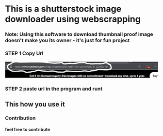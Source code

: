 # This is a shutterstock image downloader using webscrapping
### Note: Using this software to download thumbnail proof image doesn't make you its owner - it's just for fun project
### STEP 1 Copy Url
![step_1](images/step1.JPG "step_1")
### STEP 2 paste url in the program and runt
## This how you use it 
### Contribution
#### feel free to contribute